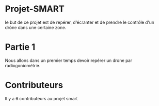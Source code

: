 # Projet-SMART
le but de ce projet est de repérer, d'écranter et de prendre le contrôle d'un drône dans une certaine zone.

# Partie 1
Nous allons dans un premier temps devoir repérer un drone par radiogoniométrie.


# Contributeurs
Il y a 6 contributeurs au projet smart


